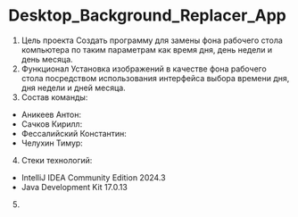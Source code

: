 # Desktop_Background_Replacer_App
1.	Цель проекта
Создать программу для замены фона рабочего стола компьютера по таким параметрам как время дня, день недели и день месяца.
2.	Функционал
Установка изображений в качестве фона рабочего стола посредством использования интерфейса выбора времени дня, дня недели и дней месяца.
3.	Состав команды:
- Аникеев Антон:
- Сачков Кирилл:
- Фессалийский Константин:
- Челухин Тимур:
4.	Стеки технологий:
- IntelliJ IDEA Community Edition 2024.3
- Java Development Kit 17.0.13
5. 
